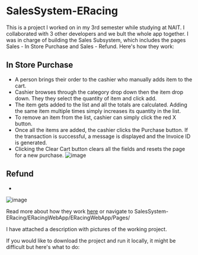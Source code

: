 # SalesSystem-ERacing

This is a project I worked on in my 3rd semester while studying at NAIT. I collaborated with 3 other developers and we bult the whole app together. 
I was in charge of building the Sales Subsystem, which includes the pages Sales - In Store Purchase and Sales - Refund. Here's how they work:

## In Store Purchase
- A person brings their order to the cashier who manually adds item to the cart.
- Cashier browses through the category drop down then the item drop down. They they select the quantity of item and click add.
- The item gets added to the list and all the totals are calculated. Adding the same item multiple times simply increases its quantity in the list.
- To remove an item from the list, cashier can simply click the red X button.
- Once all the items are added, the cashier clicks the Purchase button. If the transaction is successful, a message is displayed and the Invoice ID is generated.
- Clicking the Clear Cart button clears all the fields and resets the page for a new purchase.
![image](https://user-images.githubusercontent.com/60160747/119239728-c6394180-baff-11eb-9e92-4537428b6cab.png)

## Refund
-
![image](https://user-images.githubusercontent.com/60160747/119240008-f8e43980-bb01-11eb-8700-f749225bf1f7.png)


Read more about how they work [here](https://github.com/Himank-Kadian/SalesSystem-ERacing/tree/master/ERacingWebApp/ERacingWebApp/Pages) or navigate to SalesSystem-ERacing/ERacingWebApp/ERacingWebApp/Pages/

I have attached a description with pictures of the working project.

If you would like to download the project and run it locally, it might be difficult but here's what to do:

